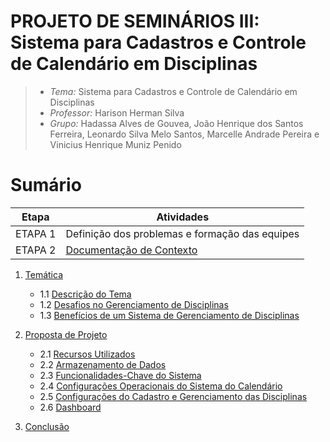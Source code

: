# PROJETO DE SEMINÁRIOS III: Sistema para Cadastros e Controle de Calendário em Disciplinas

> - *Tema:* Sistema para Cadastros e Controle de Calendário em Disciplinas
> - *Professor:* Harison Herman Silva
> - *Grupo:* Hadassa Alves de Gouvea, João Henrique dos Santos Ferreira, Leonardo Silva Melo Santos, Marcelle Andrade Pereira e Vinicius Henrique Muniz Penido

# Sumário
| Etapa   |  Atividades |
|  :----:   | ----------- |
| ETAPA 1 | Definição dos problemas e formação das equipes |
| ETAPA 2 | <a href="Docs\Temática.md"> Documentação de Contexto</a>

1. <a href="Docs\Temática.md#L2">Temática</a>
   - 1.1 <a href="Docs\Temática.md">Descrição do Tema</a>
   - 1.2 [Desafios no Gerenciamento de Disciplinas](#desafios-no-gerenciamento-de-disciplinas)
   - 1.3 [Benefícios de um Sistema de Gerenciamento de Disciplinas](#benefícias-de-um-sistema-de-gerenciamento-de-disciplinas)

2. [Proposta de Projeto](#proposta-de-projeto)
   - 2.1 [Recursos Utilizados](#recursos-utilizados)
   - 2.2 [Armazenamento de Dados](#armazenamento-de-dados)
   - 2.3 [Funcionalidades-Chave do Sistema](#funcionalidades-chave-do-sistema)
   - 2.4 [Configurações Operacionais do Sistema do Calendário](#configurações-operacionais-do-sistema-do-calendário)
   - 2.5 [Configurações do Cadastro e Gerenciamento das Disciplinas](#configurações-do-cadastro-e-gerenciamento-das-disciplinas)
   - 2.6 [Dashboard](#dashboard)

3. [Conclusão](#conclusão)
